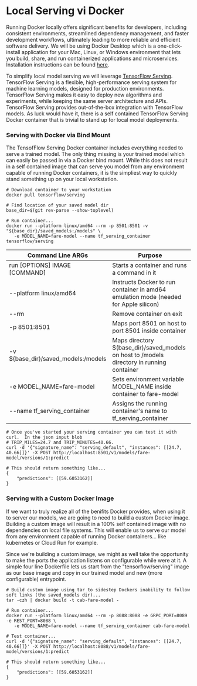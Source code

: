 # Local Serving vi Docker 
Running Docker locally offers significant benefits for developers, including consistent environments, streamlined dependency management, and faster development workflows, ultimately leading to more reliable and efficient software delivery. We will be using Docker Desktop which is a one-click-install application for your Mac, Linux, or Windows environment that lets you build, share, and run containerized applications and microservices. Installation instructions can be found [here](https://docs.docker.com/desktop/).

To simplify local model serving we will leverage [TensorFlow Serving](https://www.tensorflow.org/tfx/guide/serving). TensorFlow Serving is a flexible, high-performance serving system for machine learning models, designed for production environments. TensorFlow Serving makes it easy to deploy new algorithms and experiments, while keeping the same server architecture and APIs. TensorFlow Serving provides out-of-the-box integration with TensorFlow models. As luck would have it, there is a self contained TensorFlow Serving Docker container that is trivial to stand up for local model deployments.

### Serving with Docker via Bind Mount
The TensofFlow Serving Docker container includes everything needed to serve a trained model.  The only thing missing is your trained model which can easily be passed in via a Docker bind mount. While this does not result in a self contained image that can serve you model from any environment capable of running Docker containers, it is the simpliest way to quickly stand something up on your local workstation. 

```
# Download container to your workstation
docker pull tensorflow/serving

# Find location of your saved model dir
base_dir=$(git rev-parse --show-toplevel)

# Run container...
docker run --platform linux/amd64 --rm -p 8501:8501 -v "${base_dir}/saved_models:/models" \
   -e MODEL_NAME=fare-model --name tf_serving_container tensorflow/serving
```
| Command Line ARGs | Purpose |
| --- | ------- |
| run [OPTIONS] IMAGE [COMMAND] | Starts a container and runs a command in it |
| --platform linux/amd64 | Instructs Docker to run container in amd64 emulation mode (needed for Apple silicon) |
| --rm | Remove container on exit |
| -p 8501:8501 | Maps port 8501 on host to port 8501 inside container |
| -v ${base_dir}/saved_models:/models | Maps directory $(base_dir)/saved_models on host to /models directory in running container |
| -e MODEL_NAME=fare-model | Sets environment variable MODEL_NAME inside container to fare-model |
| --name tf_serving_container | Assigns the running container's name to tf_serving_container |

```
# Once you've started your serving container you can test it with curl.  In the json input blob 
# TRIP_MILES=24.7 and TRIP_MINUTES=40.66.
curl -d '{"signature_name": "serving_default", "instances": [[24.7, 40.66]]}' -X POST http://localhost:8501/v1/models/fare-model/versions/1:predict

# This should return something like...
{
    "predictions": [[59.6053162]]
}
```
### Serving with a Custom Docker Image
If we want to truly realize all of the benifits Docker provides, when using it to server our models, we are going to need to build a custom Docker image.  Building a custom image will result in a 100% self contained image with no dependencies on local file systems.  This will enable us to serve our model from any environment capable of running Docker containers... like kubernetes or Cloud Run for example.

Since we're building a custom image, we might as well take the opportunity to make the ports the application listens on configurable while were at it. A simple four line Dockerfile lets us start from the "tensorflow/serving" image as our base image and copy in our trained model and new (more configurable) entrypoint.

```
# Build custom image using tar to sidestep Dockers inability to follow soft links (the saved_models dir)...
tar -czh | docker build -t cab-fare-model -

# Run container...
docker run --platform linux/amd64 --rm -p 8088:8088 -e GRPC_PORT=8089 -e REST_PORT=8088 \
   -e MODEL_NAME=fare-model --name tf_serving_container cab-fare-model

# Test container... 
curl -d '{"signature_name": "serving_default", "instances": [[24.7, 40.66]]}' -X POST http://localhost:8088/v1/models/fare-model/versions/1:predict

# This should return something like...
{
    "predictions": [[59.6053162]]
}
```
